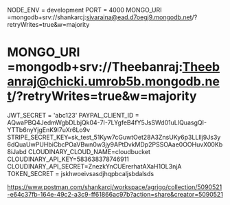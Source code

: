 NODE_ENV = development
PORT = 4000
MONGO_URI =mongodb+srv://shankarcj:sivaraina@ead.d7oegj9.mongodb.net/?retryWrites=true&w=majority

# MONGO_URI =mongodb+srv://Theebanraj:Theebanraj@chicki.umrob5b.mongodb.net/?retryWrites=true&w=majority

JWT_SECRET = 'abc123'
PAYPAL_CLIENT_ID = AQwaPBQ4JedmWgbDLbjQk04-7I-7LYgfeB4fY5JsSWd01uLIQuasgQI-YTTb6nyYjgEnK9l7uXr6Lo9v
STRIPE_SECRET_KEY=sk_test_51Kyw7cGuwtOet28A3ZnsUKy6p3LLIlj9Js3y6dQuaUwPUHbiCbcPOaVBwn0w3jy9APtDvkMDp2PSSOAae0OOHuvX00Kb8iJabd
CLOUDINARY_CLOUD_NAME=cloudbucket
CLOUDINARY_API_KEY=583638378746911
CLOUDINARY_API_SECRET=ZnezkYnCUErerhatAXaH1OL3njA
TOKEN_SECRET = jskhwoeivsasdjhqpbcaljsbdalsds

https://www.postman.com/shankarcj/workspace/agrigo/collection/5090521-e64c37fb-164e-49c2-a3c9-ff61866ac97b?action=share&creator=5090521
